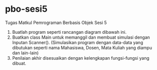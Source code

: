 # pbo-sesi5

Tugas Matkul Pemrograman Berbasis Objek Sesi 5

1. Buatlah program seperti rancangan diagram dibawah ini.
2. Buatkan class Main untuk memanggil dan membuat simulasi dengan Inputan Scanner(). (Simulasikan program dengan data-data yang dibutukan seperti nama Mahasiswa, Dosen, Mata Kuliah yang diampu dan lain-lain)
3. Penilaian akhir disesuaikan dengan kelengkapan fungsi-fungsi yang dibuat.